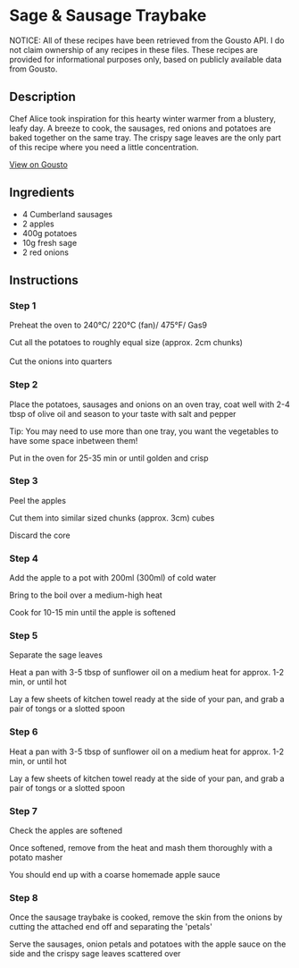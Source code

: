 # Sage & Sausage Traybake

NOTICE: All of these recipes have been retrieved from the Gousto API. I do not claim ownership of any recipes in these files. These recipes are provided for informational purposes only, based on publicly available data from Gousto.

## Description

Chef Alice took inspiration for this hearty winter warmer from a blustery, leafy day. A breeze to cook, the sausages, red onions and potatoes are baked together on the same tray. The crispy sage leaves are the only part of this recipe where you need a little concentration. 

[View on Gousto](https://www.gousto.co.uk/recipes/cookbook/sage-sausage-traybake)

## Ingredients

- 4 Cumberland sausages
- 2 apples
- 400g potatoes
- 10g fresh sage 
- 2 red onions

## Instructions

### Step 1

Preheat the oven to 240&deg;C/ 220&deg;C (fan)/ 475&deg;F/ Gas9


Cut all the potatoes to roughly equal size (approx. 2cm chunks)<br /><br />Cut the onions into quarters

### Step 2

Place the potatoes, sausages and onions on an oven tray, coat well with 2-4 tbsp of olive oil and season to your taste with salt and pepper


Tip: You may need to use more than one tray, you want the vegetables to have some space inbetween them!


Put in the oven for 25-35 min or until golden and crisp

### Step 3

Peel the apples


Cut them into similar sized chunks (approx. 3cm) cubes


Discard the core&nbsp;

### Step 4

Add the apple to a pot with 200ml <span class="text-danger">(300ml)</span> of cold water 


Bring to the boil over a medium-high heat


Cook for 10-15 min until the apple is softened

### Step 5

Separate the sage leaves


Heat a pan with 3-5 tbsp of sunflower oil on a medium heat for approx. 1-2 min, or until hot 


Lay a few sheets of kitchen towel ready at the side of your pan, and grab a pair of tongs or a slotted spoon

### Step 6

Heat a pan with 3-5 tbsp of sunflower oil on a medium heat for approx. 1-2 min, or until hot 


Lay a few sheets of kitchen towel ready at the side of your pan, and grab a pair of tongs or a slotted spoon

### Step 7

Check the apples are softened


Once softened, remove from the heat and mash them thoroughly with a potato masher


You should end up with a coarse homemade apple sauce

### Step 8

Once the sausage traybake is cooked, remove the skin from the onions by cutting the attached end off and separating the 'petals'


Serve the sausages, onion petals and potatoes with the apple sauce on the side and the crispy sage leaves scattered over

